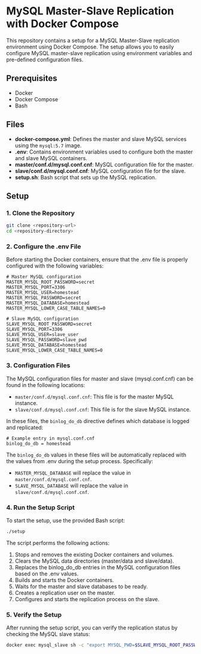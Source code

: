 # MySQL Master-Slave Replication with Docker Compose

This repository contains a setup for a MySQL Master-Slave replication environment using Docker Compose. The setup allows you to easily configure MySQL master-slave replication using environment variables and pre-defined configuration files.

## Prerequisites

- Docker
- Docker Compose
- Bash

## Files

- **docker-compose.yml**: Defines the master and slave MySQL services using the `mysql:5.7` image.
- **.env**: Contains environment variables used to configure both the master and slave MySQL containers.
- **master/conf.d/mysql.conf.cnf**: MySQL configuration file for the master.
- **slave/conf.d/mysql.conf.cnf**: MySQL configuration file for the slave.
- **setup.sh**: Bash script that sets up the MySQL replication.

## Setup

### 1. Clone the Repository

```bash
git clone <repository-url>
cd <repository-directory>
```

### 2. Configure the .env File

Before starting the Docker containers, ensure that the .env file is properly configured with the following variables:

```
# Master MySQL configuration
MASTER_MYSQL_ROOT_PASSWORD=secret
MASTER_MYSQL_PORT=3306
MASTER_MYSQL_USER=homestead
MASTER_MYSQL_PASSWORD=secret
MASTER_MYSQL_DATABASE=homestead
MASTER_MYSQL_LOWER_CASE_TABLE_NAMES=0

# Slave MySQL configuration
SLAVE_MYSQL_ROOT_PASSWORD=secret
SLAVE_MYSQL_PORT=3306
SLAVE_MYSQL_USER=slave_user
SLAVE_MYSQL_PASSWORD=slave_pwd
SLAVE_MYSQL_DATABASE=homestead
SLAVE_MYSQL_LOWER_CASE_TABLE_NAMES=0
```

### 3. Configuration Files

The MySQL configuration files for master and slave (mysql.conf.cnf) can be found in the following locations:

- `master/conf.d/mysql.conf.cnf`: This file is for the master MySQL instance.
- `slave/conf.d/mysql.conf.cnf`: This file is for the slave MySQL instance.

In these files, the `binlog_do_db` directive defines which database is logged and replicated:

```
# Example entry in mysql.conf.cnf
binlog_do_db = homestead
```

The `binlog_do_db` values in these files will be automatically replaced with the values from .env during the setup process. Specifically:

- `MASTER_MYSQL_DATABASE` will replace the value in `master/conf.d/mysql.conf.cnf`.
- `SLAVE_MYSQL_DATABASE` will replace the value in `slave/conf.d/mysql.conf.cnf`.

### 4. Run the Setup Script

To start the setup, use the provided Bash script:

```bash
./setup
```

The script performs the following actions:

1. Stops and removes the existing Docker containers and volumes.
2. Clears the MySQL data directories (master/data and slave/data).
3. Replaces the binlog_do_db entries in the MySQL configuration files based on the .env values.
4. Builds and starts the Docker containers.
5. Waits for the master and slave databases to be ready.
6. Creates a replication user on the master.
7. Configures and starts the replication process on the slave.

### 5. Verify the Setup

After running the setup script, you can verify the replication status by checking the MySQL slave status:

```bash
docker exec mysql_slave sh -c "export MYSQL_PWD=$SLAVE_MYSQL_ROOT_PASSWORD; mysql -u root -e 'SHOW SLAVE STATUS \G'"
```
